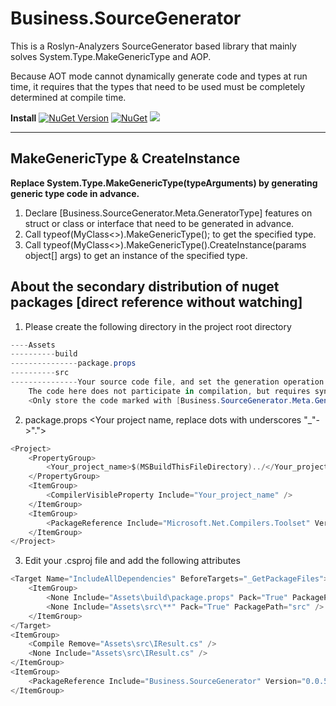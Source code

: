 # Business.SourceGenerator
This is a Roslyn-Analyzers SourceGenerator based library that mainly solves System.Type.MakeGenericType and AOP.

Because AOT mode cannot dynamically generate code and types at run time, it requires that the types that need to be used must be completely determined at compile time.

**Install**
[![NuGet Version](https://img.shields.io/nuget/v/Business.SourceGenerator.svg?style=flat)](https://www.nuget.org/packages/Business.SourceGenerator)
[![NuGet](https://img.shields.io/nuget/dt/Business.SourceGenerator.svg)](https://www.nuget.org/packages/Business.SourceGenerator)
[![](https://img.shields.io/badge/License-MIT-blue?style=flat-square)](https://github.com/xlievo/Business.SourceGenerator/blob/master/LICENSE)
***

## MakeGenericType & CreateInstance
**Replace System.Type.MakeGenericType(typeArguments) by generating generic type code in advance.**

1. Declare [Business.SourceGenerator.Meta.GeneratorType] features on struct or class or interface that need to be generated in advance.
2. Call typeof(MyClass<>).MakeGenericType<int>(); to get the specified type.
3. Call typeof(MyClass<>).MakeGenericType<int>().CreateInstance(params object[] args) to get an instance of the specified type.

## About the secondary distribution of nuget packages [direct reference without watching]
1. Please create the following directory in the project root directory
```C#
----Assets
----------build
---------------package.props
----------src
---------------Your source code file, and set the generation operation to No. 
	The code here does not participate in compilation, but requires syntax modeling.
	<Only store the code marked with [Business.SourceGenerator.Meta.GeneratorType]>
```

2. package.props <Your project name, replace dots with underscores "_"->".">
```C#
<Project>
	<PropertyGroup>
		<Your_project_name>$(MSBuildThisFileDirectory)../</Your_project_name>
	</PropertyGroup>
	<ItemGroup>
		<CompilerVisibleProperty Include="Your_project_name" />
	</ItemGroup>
	<ItemGroup>
		<PackageReference Include="Microsoft.Net.Compilers.Toolset" Version="4.3.1" />
	</ItemGroup>
</Project>
```

3. Edit your .csproj file and add the following attributes
```C#
<Target Name="IncludeAllDependencies" BeforeTargets="_GetPackageFiles">
	<ItemGroup>
		<None Include="Assets\build\package.props" Pack="True" PackagePath="build\$(PackageId).props" />
		<None Include="Assets\src\**" Pack="True" PackagePath="src" />
	</ItemGroup>
</Target>
<ItemGroup>
    <Compile Remove="Assets\src\IResult.cs" />
    <None Include="Assets\src\IResult.cs" />
</ItemGroup>
<ItemGroup>
    <PackageReference Include="Business.SourceGenerator" Version="0.0.5-pre.4" />
</ItemGroup>
```
